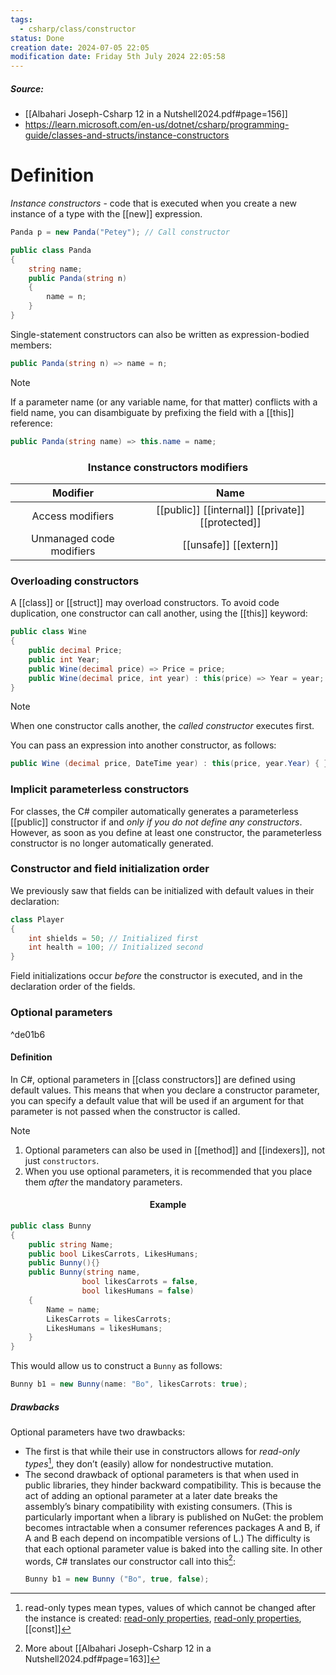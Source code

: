 ```yaml
---
tags:
  - csharp/class/constructor
status: Done
creation date: 2024-07-05 22:05
modification date: Friday 5th July 2024 22:05:58
---
```

##### Source:
* [[Albahari Joseph-Csharp 12 in a Nutshell2024.pdf#page=156]]
* https://learn.microsoft.com/en-us/dotnet/csharp/programming-guide/classes-and-structs/instance-constructors
# Definition
_*Instance constructors*_ - code that is executed when you create a new instance of a type with the [[new]] expression.
```csharp
Panda p = new Panda("Petey"); // Call constructor

public class Panda
{
	string name;
	public Panda(string n)
	{
		name = n;
	}
}
```
Single-statement constructors can also be written as expression-bodied members:
```csharp 
public Panda(string n) => name = n;
```
>[!note]
>If a parameter name (or any variable name, for that matter) conflicts with a field name, you can disambiguate by prefixing the field with a [[this]] reference:
```csharp
public Panda(string name) => this.name = name;
```
### <center>Instance constructors modifiers</center>

| Modifier | Name |
| :---: | :---: |
|Access modifiers | [[public]] [[internal]] [[private]] [[protected]] |
|Unmanaged code modifiers | [[unsafe]] [[extern]] |

### Overloading constructors
A [[class]] or [[struct]] may overload constructors. To avoid code duplication, one constructor can call another, using the [[this]] keyword:
```csharp
public class Wine
{
	public decimal Price;
	public int Year;
	public Wine(decimal price) => Price = price;
	public Wine(decimal price, int year) : this(price) => Year = year;
}
```
>[!note]
>When one constructor calls another, the _*called constructor*_ executes first.

You can pass an expression into another constructor, as follows:
```csharp
public Wine (decimal price, DateTime year) : this(price, year.Year) { }
```
### Implicit parameterless constructors
For classes, the C# compiler automatically generates a parameterless [[public]] constructor if and _*only if you do not define any constructors*_. However, as soon as you define at least one constructor, the parameterless constructor is no longer automatically generated.
### Constructor and field initialization order
We previously saw that fields can be initialized with default values in their declaration:
```csharp
class Player
{
	int shields = 50; // Initialized first
	int health = 100; // Initialized second
}
```
Field initializations occur _before_ the constructor is executed, and in the declaration order of the fields.
### Optional parameters 
^de01b6
#### Definition
In C#, optional parameters in [[class constructors]] are defined using default values. This means that when you declare a constructor parameter, you can specify a default value that will be used if an argument for that parameter is not passed when the constructor is called.
>[!note]
>1) Optional parameters can also be used in [[method]] and [[indexers]], not just `constructors`.
>2) When you use optional parameters, it is recommended that you place them _*after*_ the mandatory parameters.
#### <center>Example</center>
```csharp
public class Bunny
{
	public string Name;
	public bool LikesCarrots, LikesHumans;
	public Bunny(){}
	public Bunny(string name, 
				bool likesCarrots = false, 
				bool likesHumans = false)
	{
		Name = name;
		LikesCarrots = likesCarrots;
		LikesHumans = likesHumans;
	}
}
```
This would allow us to construct a `Bunny` as follows:
```csharp
Bunny b1 = new Bunny(name: "Bo", likesCarrots: true);
```
##### Drawbacks
Optional parameters have two drawbacks:
- The first is that while their use in constructors allows for *read-only types*[^1], they don’t (easily) allow for nondestructive mutation.
- The second drawback of optional parameters is that when used in public libraries, they hinder backward compatibility. This is because the act of adding an optional parameter at a later date breaks the assembly’s binary compatibility with existing consumers. (This is particularly important when a library is published on NuGet: the problem becomes intractable when a consumer references packages A and B, if A and B each depend on incompatible versions of L.) The difficulty is that each optional parameter value is baked into the calling site. In other words, C# translates our constructor call into this[^2]:
	```csharp
	Bunny b1 = new Bunny ("Bo", true, false);
	```


[^1]: read-only types mean types, values of which cannot be changed after the instance is created: [read-only properties](obsidian://open?vault=Just%20vault&file=Programming%2FCsharp%2FReserved%20keywords%2Freadonly), [read-only properties](obsidian://open?vault=Just%20vault&file=Programming%2FCsharp%2FReserved%20keywords%2Freadonly), [[const]]
[^2]: More about [[Albahari Joseph-Csharp 12 in a Nutshell2024.pdf#page=163]]


